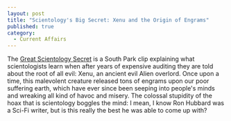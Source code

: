 ```yaml
---
layout: post
title: "Scientology's Big Secret: Xenu and the Origin of Engrams"
published: true
category:
  - Current Affairs
---
```

<p>The <a href="http://www.vsocial.com/video/index.php?d=2567">Great Scientology Secret</a> is a South Park clip explaining what scientologists learn when after years of expensive auditing they are told about the root of all evil: Xenu, an ancient evil Alien overlord. Once upon a time, this malevolent creature released tons of engrams upon our poor suffering earth, which have ever since been seeping into people's minds and wreaking all kind of havoc and misery. The colossal stupidity of the hoax that is scientology boggles the mind: I mean, I know Ron Hubbard was a Sci-Fi writer, but is this really the best he was able to come up with?</p>

